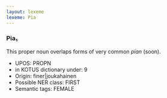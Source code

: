 ```yaml
---
layout: lexeme
lexeme: Pia
---
```


###  Pia₁

This proper noun overlaps forms of very common *pian* (soon).
* UPOS:  PROPN
* in KOTUS dictionary under:  9
* Origin:  finer|joukahainen
* Possible NER class:  FIRST
* Semantic tags:  FEMALE

